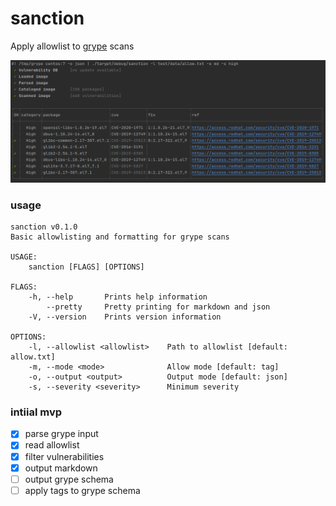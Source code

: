 sanction
===
Apply allowlist to [grype](https://github.com/anchore/grype) scans

![alt](doc/img.png)

### usage

```
sanction v0.1.0
Basic allowlisting and formatting for grype scans

USAGE:
    sanction [FLAGS] [OPTIONS]

FLAGS:
    -h, --help       Prints help information
        --pretty     Pretty printing for markdown and json
    -V, --version    Prints version information

OPTIONS:
    -l, --allowlist <allowlist>    Path to allowlist [default: allow.txt]
    -m, --mode <mode>              Allow mode [default: tag]
    -o, --output <output>          Output mode [default: json]
    -s, --severity <severity>      Minimum severity
```

### intiial mvp
- [X] parse grype input
- [X] read allowlist
- [X] filter vulnerabilities
- [X] output markdown
- [ ] output grype schema
- [ ] apply tags to grype schema
